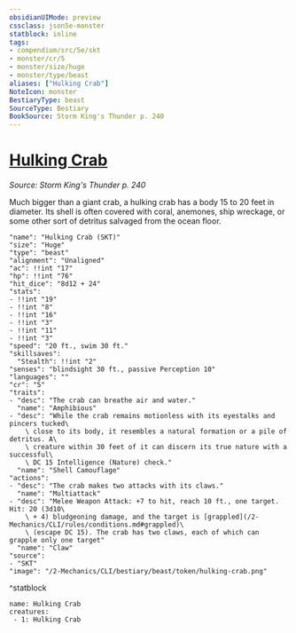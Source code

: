 ```yaml
---
obsidianUIMode: preview
cssclass: json5e-monster
statblock: inline
tags:
- compendium/src/5e/skt
- monster/cr/5
- monster/size/huge
- monster/type/beast
aliases: ["Hulking Crab"]
NoteIcon: monster
BestiaryType: beast
SourceType: Bestiary
BookSource: Storm King's Thunder p. 240
---
```

# [Hulking Crab](2-Mechanics/CLI/bestiary/beast/hulking-crab-skt.md)
*Source: Storm King's Thunder p. 240*  

Much bigger than a giant crab, a hulking crab has a body 15 to 20 feet in diameter. Its shell is often covered with coral, anemones, ship wreckage, or some other sort of detritus salvaged from the ocean floor.

```statblock
"name": "Hulking Crab (SKT)"
"size": "Huge"
"type": "beast"
"alignment": "Unaligned"
"ac": !!int "17"
"hp": !!int "76"
"hit_dice": "8d12 + 24"
"stats":
- !!int "19"
- !!int "8"
- !!int "16"
- !!int "3"
- !!int "11"
- !!int "3"
"speed": "20 ft., swim 30 ft."
"skillsaves":
  "Stealth": !!int "2"
"senses": "blindsight 30 ft., passive Perception 10"
"languages": ""
"cr": "5"
"traits":
- "desc": "The crab can breathe air and water."
  "name": "Amphibious"
- "desc": "While the crab remains motionless with its eyestalks and pincers tucked\
    \ close to its body, it resembles a natural formation or a pile of detritus. A\
    \ creature within 30 feet of it can discern its true nature with a successful\
    \ DC 15 Intelligence (Nature) check."
  "name": "Shell Camouflage"
"actions":
- "desc": "The crab makes two attacks with its claws."
  "name": "Multiattack"
- "desc": "Melee Weapon Attack: +7 to hit, reach 10 ft., one target. Hit: 20 (3d10\
    \ + 4) bludgeoning damage, and the target is [grappled](/2-Mechanics/CLI/rules/conditions.md#grappled)\
    \ (escape DC 15). The crab has two claws, each of which can grapple only one target"
  "name": "Claw"
"source":
- "SKT"
"image": "/2-Mechanics/CLI/bestiary/beast/token/hulking-crab.png"
```
^statblock

```encounter-table
name: Hulking Crab
creatures:
 - 1: Hulking Crab
```
